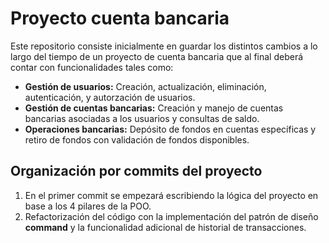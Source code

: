 
# Proyecto cuenta bancaria

Este repositorio consiste inicialmente en guardar los distintos cambios a lo largo del tiempo de un proyecto de cuenta bancaria que al final deberá contar con funcionalidades tales como:

- **Gestión de usuarios:** Creación, actualización, eliminación, autenticación, y autorzación de usuarios.
- **Gestión de cuentas bancarias:** Creación y manejo de cuentas bancarias asociadas a los usuarios y consultas de saldo.
- **Operaciones bancarias:** Depósito de fondos en cuentas específicas y retiro de fondos con validación de fondos disponibles.

## Organización por commits del proyecto

1. En el primer commit se empezará escribiendo la lógica del proyecto en base a los 4 pilares de la POO.
2. Refactorización del código con la implementación del patrón de diseño **command** y la funcionalidad adicional de historial de transacciones.